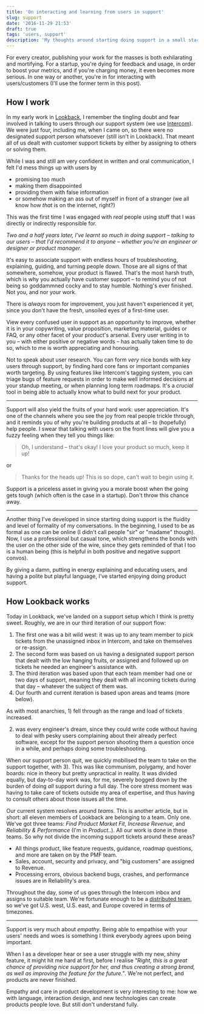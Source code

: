 ```yaml
---
title: 'On interacting and learning from users in support'
slug: support
date: '2016-11-29 21:53'
draft: true
tags: 'users, support'
description: 'My thoughts around starting doing support in a small startup.'
---
```


For every creator, publishing your work for the masses is both exhilarating and mortifying. For a startup, you're dying for feedback and usage, in order to boost your metrics, and if you're charging money, it even becomes more serious. In one way or another, you're in for interacting with users/customers (I'll use the former term in this post).

## How I work

In my early work in [Lookback](http://lookback.io), I remember the tingling doubt and fear involved in talking to users through our support system (we use [Intercom](http://intercom.com)). We were just four, including me, when I came on, so there were no designated support person whatsoever (still isn't in Lookback). That meant all of us dealt with customer support tickets by either by assigning to others or solving them.

While I was and still am very confident in written and oral communication, I felt I'd mess things up with users by

- promising too much
- making them disappointed
- providing them with false information
- or somehow making an ass out of myself in front of a stranger (we all know how *that* is on the internet, right?)

This was the first time I was engaged with *real* people using stuff that I was directly or indirectly responsible for.

*Two and a half years later, I've learnt so much in doing support – talking to our users – that I'd recommend it to anyone – whether you're an engineer or designer or product manager.*

It's easy to associate support with endless hours of troubleshooting, explaining, guiding, and turning people down. Those are all signs of that somewhere, somehow, your product is flawed. That's the most harsh truth, which is why you actually have customer support – to remind you of not being so goddammned cocky and to stay humble. Nothing's ever finished. Not you, and nor your work.

There is *always* room for improvement, you just haven't experienced it yet, since you don't have the fresh, unsoiled eyes of a first-time user.

View every confused user in support as an opportunity to improve, whether it is in your copywriting, value proposition, marketing material, guides or FAQ, or any other facet of your product's arsenal. Every user writing in to you – with either positive or negative words – has actually taken time to do so, which to me is worth appreciating and honouring.

Not to speak about user research. You can form *very* nice bonds with key users through support, by finding hard core fans or important companies worth targeting. By using features like Intercom's tagging system, you can triage bugs of feature requests in order to make well informed decisions at your standup meeting, or when planning long term roadmaps. It's a *crucial* tool in being able to actually know what to build next for your product.

***

Support will also yield the fruits of your hard work: user appreciation. It's one of the channels where you see the joy from real people trickle through, and it reminds you of why you're building products at all – to (hopefully) help people. I swear that talking with users on the front lines will give you a fuzzy feeling when they tell you things like:

> Oh, I understand – that's okay! I love your product so much, keep it up!

or

> Thanks for the heads up! This is so dope, can't wait to begin using it.

Support is a priceless asset in giving you a morale boost when the going gets tough (which often is the case in a startup). Don't throw this chance away.

***

Another thing I've developed in since starting doing support is the fluidity and level of formality of my conversations. In the beginning, I used to be as formal as one can be online (I didn't call people "sir" or "madame" though). Now, I use a professional but casual tone, which strengthens the bonds with the user on the other side of the wire, since they gets reminded of that I too is a human being (this is helpful in both positive and negative support convos).

By giving a damn, putting in energy explaining and educating users, and having a polite but playful language, I've started enjoying doing product support.

## How Lookback works

Today in Lookback, we've landed on a support setup which I think is pretty sweet. Roughly, we are in our third iteration of our support flow:

1. The first one was a bit wild west: it was up to any team member to pick tickets from the unassigned inbox in Intercom, and take on themselves or re-assign.
2. The second form was based on us having a designated support person that dealt with the low hanging fruits, or assigned and followed up on tickets he needed an engineer's assistance with.
3. The third iteration was based upon that each team member had one or two days of support, meaning they dealt with all incoming tickets during that day – whatever the subject of them was.
4. Our fourth and current iteration is based upon areas and teams (more below).

As with most anarchies, 1) fell through as the range and load of tickets increased.

2) was every engineer's dream, since they could write code without having to deal with pesky users complaining about their already perfect software, except for the support person shooting them a question once in a while, and perhaps doing some troubleshooting.

When our support person quit, we quickly mobilised the team to take on the support together, with 3). This was like communism, polygamy, and hover boards: nice in theory but pretty unpractical in reality. It was divided equally, but day-to-day work was, for me, severely bogged down by the burden of doing *all* support during a full day. The core stress moment was having to take care of tickets outside my area of expertise, and thus having to consult others about those issues all the time.

Our current system resolves around *teams*. This is another article, but in short: all eleven members of Lookback are belonging to a team. Only one. We've got three teams: *Find Product Market Fit*, *Increase Revenue*, and *Reliability & Performance* (I'm in *Product..*). All our work is done in these teams. So why not divide the incoming support tickets around these areas?

- All things product, like feature requests, guidance, roadmap questions, and more are taken on by the PMF team.
- Sales, account, security and privacy, and "big customers" are assigned to Revenue.
- Processing errors, obvious backend bugs, crashes, and performance issues are in Reliability's area.

Throughout the day, some of us goes through the Intercom inbox and assigns to suitable team. We're fortunate enough to be a [distributed team](http://lookback.io/about), so we've got U.S. west, U.S. east, and Europe covered in terms of timezones.

***

Support is very much about *empathy*. Being able to empathise with your users' needs and woes is something I think everybody agrees upon being important.

When I as a developer hear or see a user struggle with my new, shiny feature, it might hit me hard at first, before I realise *"Right, this is a great chance of providing nice support for her, and thus creating a strong brand, as well as improving the feature for the future."*. We're not perfect, and products are never finished.

Empathy and care in product development is very interesting to me: how we with language, interaction design, and new technologies can create products people love. But still don't understand fully.
